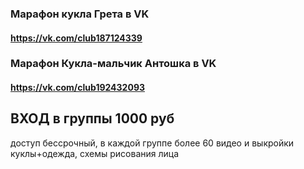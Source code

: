 
### Марафон кукла Грета в VK
#### https://vk.com/club187124339
### Марафон Кукла-мальчик Антошка в VK
#### https://vk.com/club192432093
## ВХОД в группы 1000 руб
доступ бессрочный,  в каждой группе более 60 видео и выкройки куклы+одежда, схемы рисования лица
